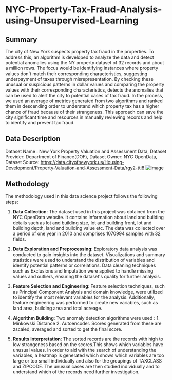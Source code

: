 # NYC-Property-Tax-Fraud-Analysis-using-Unsupervised-Learning
## Summary

The city of New York suspects property tax fraud in the properties. To address this, an algorithm is developed to analyze the data and detect potential anomalies using the NY property dataset of 32 records and about a million rows.
The focus would be identifying instances where property values don't match their corresponding characteristics, suggesting underpayment of taxes through misrepresentation. By checking these unusual or suspicious patterns in dollar values and comparing the property values with their corresponding characteristics, detects the anomalies that can be used to alert the city to potential cases of tax fraud. In the process, we used an average of metrics generated from two algorithms and ranked them in descending order to understand which property tax has a higher chance of fraud because of their strangeness. This approach can save the city significant time and resources in manually reviewing records and help to identify and prevent tax fraud.

## Data Description

Dataset Name : New York Property Valuation and Assessment Data, 
Dataset Provider: Department of Finance(DOF),
Dataset Owner: NYC OpenData,
Dataset Source: https://data.cityofnewyork.us/Housing-Development/Property-Valuation-and-Assessment-Data/rgy2-tti8
![image](https://github.com/IndiraGundavarapu01/NYC-Property-Tax-Fraud-Analysis-using-Unsupervised-Learning/assets/113149175/a2c4565d-290e-4e7f-b389-c0c7c649d1fe)

## Methodology

The methodology used in this data science project follows the following steps:

1. **Data Collection**: The dataset used in this project was obtained from the NYC OpenData website. It contains information about land and building details such as lot and building size, lot and building front, lot and building depth, land and building value etc. The data was collected over a period of one year in 2010 and comprises 1070994 samples with 32 fields.

2. **Data Exploration and Preprocessing**: Exploratory data analysis was conducted to gain insights into the dataset. Visualizations and summary statistics were used to understand the distribution of variables and identify potential patterns or correlations. Data cleaning techniques such as Exclusions and Imputation were applied to handle missing values and outliers, ensuring the dataset's quality for further analysis.

3. **Feature Selection and Engineering**: Feature selection techniques, such as Principal Component Analysis and domain knowledge, were utilized to identify the most relevant variables for the analysis. Additionally, feature engineering was performed to create new variables, such as land area, building area and total acreage.

4. **Algorithm Building**: Two anomaly detection algorithms were used : 1. Minkowski Distance 2. Autoencoder. Scores generated from these are zscaled, averaged and sorted to get the final score.  

5. **Results Interpretation**: The sorted records are the records with high to low strangeness based on the scores.This shows which variables have unusual values. In order to aid with the search of understanding the variables, a heatmap is generated which shows which variables are too large or too small individually and also for the groupings of TAXCLASS and ZIPCODE. The unusual cases are then studied individually and to understand which of the records need further investigation.
